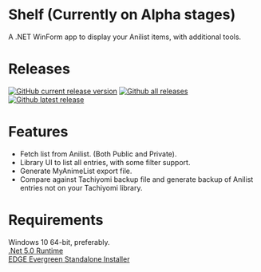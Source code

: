 # Shelf (Currently on Alpha stages)
A .NET WinForm app to display your Anilist items, with additional tools.

# Releases
[![GitHub current release version](https://img.shields.io/github/v/release/JerloPH/Shelf)](https://GitHub.com/JerloPH/Shelf/releases/)
[![Github all releases](https://img.shields.io/github/downloads/JerloPH/Shelf/total.svg)](https://GitHub.com/JerloPH/Shelf/releases/)
[![Github latest release](https://img.shields.io/github/downloads/JerloPH/Shelf/latest/total.svg)](https://GitHub.com/JerloPH/Shelf/releases/latest/)

# Features
+ Fetch list from Anilist. (Both Public and Private).
+ Library UI to list all entries, with some filter support.
+ Generate MyAnimeList export file.
+ Compare against Tachiyomi backup file and generate backup of Anilist entries not on your Tachiyomi library.

# Requirements
Windows 10 64-bit, preferably. <br>
[.Net 5.0 Runtime](https://dotnet.microsoft.com/download) <br>
[EDGE Evergreen Standalone Installer](https://developer.microsoft.com/en-us/microsoft-edge/webview2/) <br>